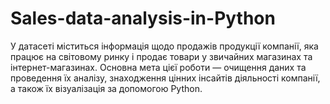 # Sales-data-analysis-in-Python
У датасеті міститься інформація щодо продажів продукції компанії, яка працює на світовому ринку і продає товари у звичайних магазинах та інтернет-магазинах. Основна мета цієї роботи — очищення даних та проведення їх аналізу, знаходження цінних інсайтів діяльності компанії, а також їх візуалізація за допомогою Python.
